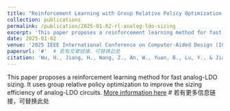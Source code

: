 ```yaml
---
title: "Reinforcement Learning with Group Relative Policy Optimization for Fast Analog-LDO Sizing"
collection: publications
permalink: /publication/2025-01-02-rl-analog-ldo-sizing
excerpt: 'This paper proposes a reinforcement learning method for fast analog-LDO sizing.'
date: 2025-01-02
venue: '2025 IEEE International Conference on Computer-Aided Design (ICCAD)'
paperurl: '#'  # 若有文章链接，可替换此处
citation: 'Wu, H., Jiang, H., Wang, Z., An, W., Yuan, B., Lu, Y., & Jiang, J. (2025). "Reinforcement Learning with Group Relative Policy Optimization for Fast Analog-LDO Sizing." in 2025 IEEE International Conference on Computer-Aided Design (ICCAD). (Under review).'
---
```


This paper proposes a reinforcement learning method for fast analog-LDO sizing. It uses group relative policy optimization to improve the sizing efficiency of analog-LDO circuits. [More information here](http://example.com)  # 若有更多信息链接，可替换此处
